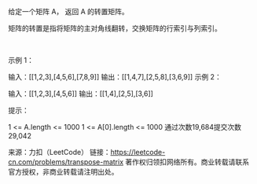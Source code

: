 给定一个矩阵 A， 返回 A 的转置矩阵。

矩阵的转置是指将矩阵的主对角线翻转，交换矩阵的行索引与列索引。

 

示例 1：

输入：[[1,2,3],[4,5,6],[7,8,9]]
输出：[[1,4,7],[2,5,8],[3,6,9]]
示例 2：

输入：[[1,2,3],[4,5,6]]
输出：[[1,4],[2,5],[3,6]]
 

提示：

1 <= A.length <= 1000
1 <= A[0].length <= 1000
通过次数19,684提交次数29,042

来源：力扣（LeetCode）
链接：https://leetcode-cn.com/problems/transpose-matrix
著作权归领扣网络所有。商业转载请联系官方授权，非商业转载请注明出处。